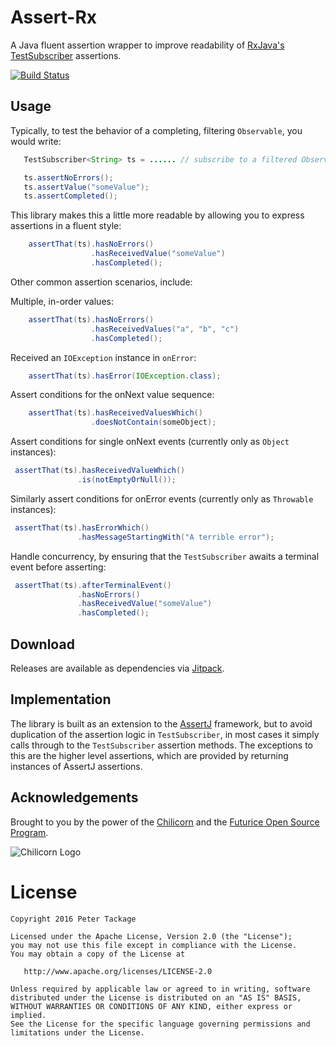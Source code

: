 Assert-Rx
=========

A Java fluent assertion wrapper to improve readability of [RxJava's TestSubscriber](http://reactivex.io/RxJava/javadoc/rx/observers/TestSubscriber.html) assertions.

[![Build Status](https://travis-ci.org/peter-tackage/assert-rx.svg?branch=master)](https://travis-ci.org/peter-tackage/assert-rx)

Usage
-----

Typically, to test the behavior of a completing, filtering `Observable`, you would write:

 ```java
    TestSubscriber<String> ts = ...... // subscribe to a filtered Observable

    ts.assertNoErrors();
    ts.assertValue("someValue");
    ts.assertCompleted();
 ```

This library makes this a little more readable by allowing you to express assertions in a fluent style:

 ```java
     assertThat(ts).hasNoErrors()
                   .hasReceivedValue("someValue")
                   .hasCompleted();
 ```

Other common assertion scenarios, include:

Multiple, in-order values:

```java
    assertThat(ts).hasNoErrors()
                  .hasReceivedValues("a", "b", "c")
                  .hasCompleted();
```

Received an `IOException` instance in `onError`:

```java
    assertThat(ts).hasError(IOException.class);
```

Assert conditions for the onNext value sequence:

```java
    assertThat(ts).hasReceivedValuesWhich()
                  .doesNotContain(someObject);
```

Assert conditions for single onNext events (currently only as `Object` instances):

```java
 assertThat(ts).hasReceivedValueWhich()
               .is(notEmptyOrNull());
```

Similarly assert conditions for onError events (currently only as `Throwable` instances):

```java
 assertThat(ts).hasErrorWhich()
               .hasMessageStartingWith("A terrible error");
```

Handle concurrency, by ensuring that the `TestSubscriber` awaits a terminal event before asserting:

```java
 assertThat(ts).afterTerminalEvent()
               .hasNoErrors()
               .hasReceivedValue("someValue")
               .hasCompleted();
```

Download
--------

Releases are available as dependencies via [Jitpack](https://jitpack.io/#peter-tackage/assert-rx/0.9.1-beta).

Implementation
--------------

The library is built as an extension to the [AssertJ](https://joel-costigliola.github.io/assertj/) framework, but to avoid duplication of the assertion logic in
`TestSubscriber`, in most cases it simply calls through to the `TestSubscriber` assertion methods.
The exceptions to this are the higher level assertions, which are provided by returning instances of AssertJ assertions.

Acknowledgements
----------------

Brought to you by the power of the [Chilicorn](http://spiceprogram.org/chilicorn-history/) and the [Futurice Open Source Program](http://spiceprogram.org/).

![Chilicorn Logo](https://raw.githubusercontent.com/futurice/spiceprogram/gh-pages/assets/img/logo/chilicorn_no_text-256.png)

License
=======

    Copyright 2016 Peter Tackage

    Licensed under the Apache License, Version 2.0 (the "License");
    you may not use this file except in compliance with the License.
    You may obtain a copy of the License at

       http://www.apache.org/licenses/LICENSE-2.0

    Unless required by applicable law or agreed to in writing, software
    distributed under the License is distributed on an "AS IS" BASIS,
    WITHOUT WARRANTIES OR CONDITIONS OF ANY KIND, either express or implied.
    See the License for the specific language governing permissions and
    limitations under the License.

